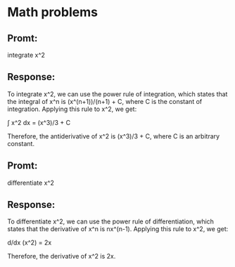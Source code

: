 # Math problems

## Promt:
integrate x^2

## Response:
To integrate x^2, we can use the power rule of integration, which states that the integral of x^n is (x^(n+1))/(n+1) + C, where C is the constant of integration. Applying this rule to x^2, we get:

∫ x^2 dx = (x^3)/3 + C

Therefore, the antiderivative of x^2 is (x^3)/3 + C, where C is an arbitrary constant.

## Promt:
differentiate x^2

## Response:
To differentiate x^2, we can use the power rule of differentiation, which states that the derivative of x^n is nx^(n-1). Applying this rule to x^2, we get:

d/dx (x^2) = 2x

Therefore, the derivative of x^2 is 2x.

